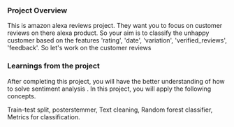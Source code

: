 ### Project Overview

 This is amazon alexa reviews project. They want you to focus on customer reviews on there alexa product. So your aim is to classify the unhappy customer based on the features 'rating', 'date', 'variation', 'verified_reviews', 'feedback'. So let's work on the customer reviews


### Learnings from the project

 After completing this project, you will have the better understanding of how to solve sentiment analysis . In this project, you will apply the following concepts.

Train-test split,
posterstemmer,
Text cleaning,
Random forest classifier,
Metrics for classification.


